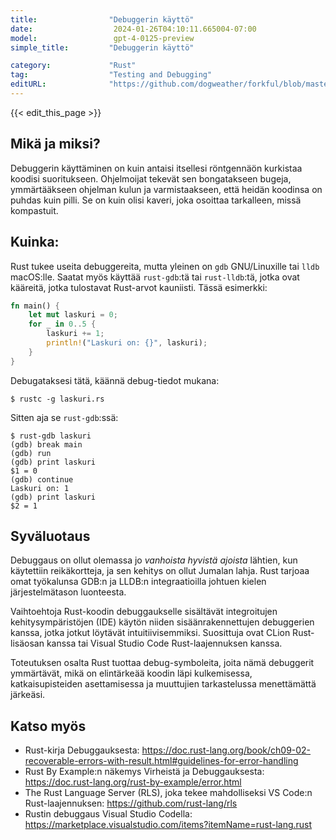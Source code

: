 ```yaml
---
title:                "Debuggerin käyttö"
date:                  2024-01-26T04:10:11.665004-07:00
model:                 gpt-4-0125-preview
simple_title:         "Debuggerin käyttö"

category:             "Rust"
tag:                  "Testing and Debugging"
editURL:              "https://github.com/dogweather/forkful/blob/master/content/fi/rust/using-a-debugger.md"
---
```


{{< edit_this_page >}}

## Mikä ja miksi?

Debuggerin käyttäminen on kuin antaisi itsellesi röntgennäön kurkistaa koodisi suoritukseen. Ohjelmoijat tekevät sen bongatakseen bugeja, ymmärtääkseen ohjelman kulun ja varmistaakseen, että heidän koodinsa on puhdas kuin pilli. Se on kuin olisi kaveri, joka osoittaa tarkalleen, missä kompastuit.

## Kuinka:

Rust tukee useita debuggereita, mutta yleinen on `gdb` GNU/Linuxille tai `lldb` macOS:lle. Saatat myös käyttää `rust-gdb`:tä tai `rust-lldb`:tä, jotka ovat kääreitä, jotka tulostavat Rust-arvot kauniisti. Tässä esimerkki:

```Rust
fn main() {
    let mut laskuri = 0;
    for _ in 0..5 {
        laskuri += 1;
        println!("Laskuri on: {}", laskuri);
    }
}
```

Debugataksesi tätä, käännä debug-tiedot mukana:

```shell
$ rustc -g laskuri.rs
```

Sitten aja se `rust-gdb`:ssä:

```shell
$ rust-gdb laskuri
(gdb) break main
(gdb) run
(gdb) print laskuri
$1 = 0
(gdb) continue
Laskuri on: 1
(gdb) print laskuri
$2 = 1
```

## Syväluotaus

Debuggaus on ollut olemassa jo *vanhoista hyvistä ajoista* lähtien, kun käytettiin reikäkortteja, ja sen kehitys on ollut Jumalan lahja. Rust tarjoaa omat työkalunsa GDB:n ja LLDB:n integraatioilla johtuen kielen järjestelmätason luonteesta.

Vaihtoehtoja Rust-koodin debuggaukselle sisältävät integroitujen kehitysympäristöjen (IDE) käytön niiden sisäänrakennettujen debuggerien kanssa, jotka jotkut löytävät intuitiivisemmiksi. Suosittuja ovat CLion Rust-lisäosan kanssa tai Visual Studio Code Rust-laajennuksen kanssa.

Toteutuksen osalta Rust tuottaa debug-symboleita, joita nämä debuggerit ymmärtävät, mikä on elintärkeää koodin läpi kulkemisessa, katkaisupisteiden asettamisessa ja muuttujien tarkastelussa menettämättä järkeäsi.

## Katso myös

- Rust-kirja Debuggauksesta: https://doc.rust-lang.org/book/ch09-02-recoverable-errors-with-result.html#guidelines-for-error-handling
- Rust By Example:n näkemys Virheistä ja Debuggauksesta: https://doc.rust-lang.org/rust-by-example/error.html
- The Rust Language Server (RLS), joka tekee mahdolliseksi VS Code:n Rust-laajennuksen: https://github.com/rust-lang/rls
- Rustin debuggaus Visual Studio Codella: https://marketplace.visualstudio.com/items?itemName=rust-lang.rust
